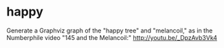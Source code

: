 happy
=====

Generate a Graphviz graph of the "happy tree" and "melancoil," as in the Numberphile video "145 and the Melancoil:" http://youtu.be/_DpzAvb3Vk4
